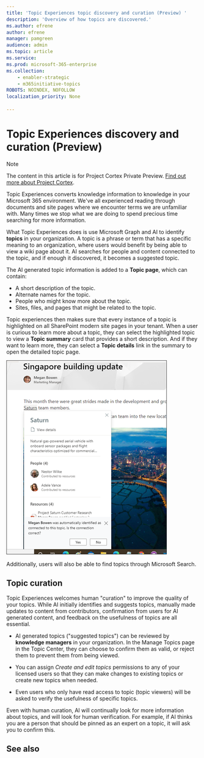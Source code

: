 ```yaml
---
title: 'Topic Experiences topic discovery and curation (Preview) '
description: 'Overview of how topics are discovered.'
ms.author: efrene
author: efrene
manager: pamgreen
audience: admin
ms.topic: article
ms.service: 
ms.prod: microsoft-365-enterprise
ms.collection: 
    - enabler-strategic
    - m365initiative-topics
ROBOTS: NOINDEX, NOFOLLOW
localization_priority: None

---
```

# Topic Experiences discovery and curation (Preview)

> [!Note] 
> The content in this article is for Project Cortex Private Preview. [Find out more about Project Cortex](https://aka.ms/projectcortex).

Topic Experiences converts knowledge information to knowledge in your Microsoft 365 environment. We've all experienced reading through documents and site pages where we encounter terms we are unfamiliar with. Many times we stop what we are doing to spend precious time searching for more information.

What Topic Experiences does is use Microsoft Graph and AI to identify **topics** in your organization.  A topic is a phrase or term that has a specific meaning to an organization, where users would benefit by being able to view a wiki page about it. AI searches for people and content connected to the topic, and if enough it discovered, it becomes a suggested topic.

The AI generated topic information is added to a **Topic page**, which can contain:
- A short description of the topic.
- Alternate names for the topic.
- People who might know more about the topic.
- Sites, files, and pages that might be related to the topic.

Topic experiences then makes sure that every instance of a topic is highlighted on all SharePoint modern site pages in your tenant. When a user is curious to learn more about a topic, they can select the highlighted topic to view a **Topic summary** card that provides a short description. And if they want to learn more, they can select a **Topic details** link in the summary to open the detailed topic page.

![Topic highlights](../media/knowledge-management/saturn.png) </br>

Additionally, users will also be able to find topics through Microsoft Search.


## Topic curation

Topic Experiences welcomes human "curation" to improve the quality of your topics. While AI initially identifies and suggests topics, manually made updates to content from contributors, confirmation from users for AI generated content, and feedback on the usefulness of topics are all essential.

- AI generated topics ("suggested topics") can be reviewed by **knowledge managers** in your organization. In the Manage Topics page in the Topic Center, they can choose to confirm them as valid, or reject them to prevent them from being viewed.

- You can assign *Create and edit topics* permissions to any of your licensed users so that they can make changes to existing topics or create new topics when needed. 

- Even users who only have read access to topic (topic viewers) will be asked to verify the usefulness of specific topics.

Even with human curation, AI will continually look for more information about topics, and will look for human verification. For example, if AI thinks you are a person that should be pinned as an expert on a topic, it will ask you to confirm this. 

















## See also



  






